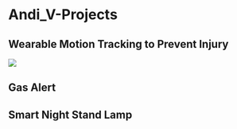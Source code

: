 # Andi_V-Projects

## Wearable Motion Tracking to Prevent Injury
![](README_Images/Wearable_Git.gif)

## Gas Alert


## Smart Night Stand Lamp
